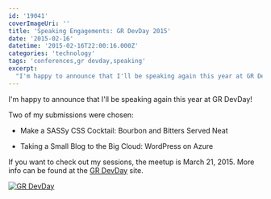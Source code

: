 ```yaml
---
id: '19041'
coverImageUri: ''
title: 'Speaking Engagements: GR DevDay 2015'
date: '2015-02-16'
datetime: '2015-02-16T22:00:16.000Z'
categories: 'technology'
tags: 'conferences,gr devday,speaking'
excerpt:
  "I'm happy to announce that I'll be speaking again this year at GR DevDay!"
---
```


I'm happy to announce that I'll be speaking again this year at GR DevDay!

Two of my submissions were chosen:

- Make a SASSy CSS Cocktail: Bourbon and Bitters Served Neat

- Taking a Small Blog to the Big Cloud: WordPress on Azure

If you want to check out my sessions, the meetup is March 21, 2015. More info
can be found at the [GR DevDay](http://grdevday.org/) site.

[![GR DevDay](http://assets.brandonmartinez.com/brandonmartinez/2015/02/GRDevDay.png)](http://grdevday.org/)
